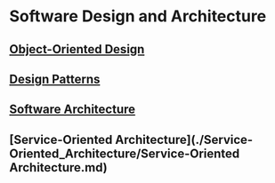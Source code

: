 # Software Design and Architecture


## [Object-Oriented Design](./Object-Oriented_Design/Object-Oriented_Design.md)


## [Design Patterns](./Design_Patterns/Design_Patterns.md)


## [Software Architecture](./Software_Architecture/Software_Architecture.md)


## [Service-Oriented Architecture](./Service-Oriented_Architecture/Service-Oriented Architecture.md)
